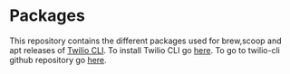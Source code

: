 # Packages

This repository contains the different packages used for brew,scoop
and apt releases of [Twilio CLI](https://www.twilio.com/docs/twilio-cli/quickstart). To install Twilio CLI go [here](https://www.twilio.com/docs/twilio-cli/getting-started/install). To go to twilio-cli github repository
go [here](https://github.com/twilio/twilio-cli).
